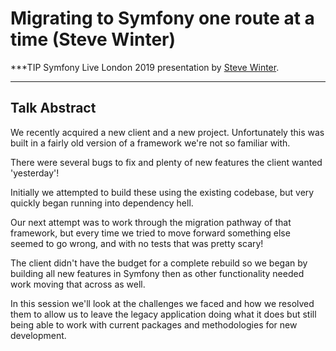 # Migrating to Symfony one route at a time (Steve Winter)

***TIP
Symfony Live London 2019 presentation by [Steve Winter](https://connect.symfony.com/api/alternates/cf2ab1c3-8038-406b-a1cc-527adf534fb9).
***

## Talk Abstract

We recently acquired a new client and a new project. Unfortunately this was built in a fairly old version of a framework we're not so familiar with.

There were several bugs to fix and plenty of new features the client wanted 'yesterday'! 

Initially we attempted to build these using the existing codebase, but very quickly began running into dependency hell.

Our next attempt was to work through the migration pathway of that framework, but every time we tried to move forward something else seemed to go wrong, and with no tests that was pretty scary!

The client didn't have the budget for a complete rebuild so we began by building all new features in Symfony then as other functionality needed work moving that across as well.

In this session we'll look at the challenges we faced and how we resolved them to allow us to leave the legacy application doing what it does but still being able to work with current packages and methodologies for new development.

